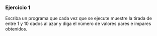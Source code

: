 <h3>Ejercicio 1</h3>
Escriba un programa que cada vez que se ejecute muestre la tirada de entre 1 y 10
dados al azar y diga el número de valores pares e impares obtenidos.
